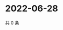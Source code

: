 # 2022-06-28

共 0 条

<!-- BEGIN WEIBO -->
<!-- 最后更新时间 Tue Jun 28 2022 20:32:09 GMT+0800 (China Standard Time) -->

<!-- END WEIBO -->
